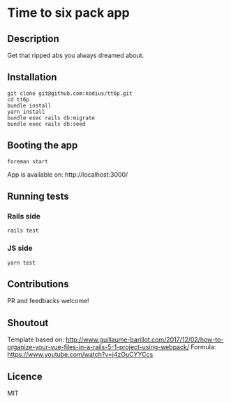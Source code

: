 # Time to six pack app

## Description

Get that ripped abs you always dreamed about.

## Installation

```
git clone git@github.com:kodius/tt6p.git
cd tt6p
bundle install
yarn install
bundle exec rails db:migrate
bundle exec rails db:seed
```

## Booting the app

```
foreman start
```

App is available on: http://localhost:3000/

## Running tests

### Rails side

```
rails test
```

### JS side

```
yarn test
```

## Contributions

PR and feedbacks welcome!

## Shoutout

Template based on: http://www.guillaume-barillot.com/2017/12/02/how-to-organize-your-vue-files-in-a-rails-5-1-project-using-webpack/
Formula: https://www.youtube.com/watch?v=j4zOuCYYCcs

## Licence

MIT
